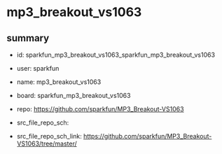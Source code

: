 # mp3_breakout_vs1063
 
## summary 
* id: sparkfun_mp3_breakout_vs1063_sparkfun_mp3_breakout_vs1063
* user: sparkfun
* name: mp3_breakout_vs1063
* board: sparkfun_mp3_breakout_vs1063
* repo: https://github.com/sparkfun/MP3_Breakout-VS1063



* src_file_repo_sch: 
* src_file_repo_sch_link: https://github.com/sparkfun/MP3_Breakout-VS1063/tree/master/






